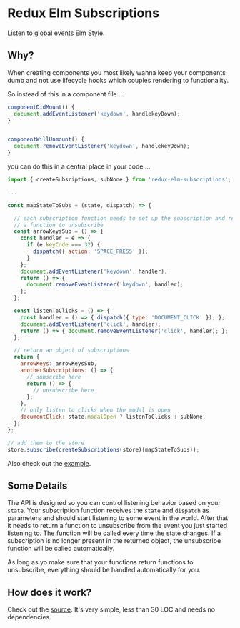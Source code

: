 # Redux Elm Subscriptions

Listen to global events Elm Style.

## Why?

When creating components you most likely wanna keep your components dumb
and not use lifecycle hooks which couples rendering to functionality.

So instead of this in a component file ...

```js
componentDidMount() {
  document.addEventListener('keydown', handlekeyDown);
}


componentWillUnmount() {
  document.removeEventListener('keydown', handlekeyDown);
}
```

you can do this in a central place in your code ...

```js
import { createSubsriptions, subNone } from 'redux-elm-subscriptions';

...

const mapStateToSubs = (state, dispatch) => {

  // each subscription function needs to set up the subscription and return
  // a function to unsubscribe
  const arrowKeysSub = () => {
    const handler = e => {
      if (e.keyCode === 32) {
        dispatch({ action: 'SPACE_PRESS' });
      }
    };
    document.addEventListener('keydown', handler);
    return () => {
      document.removeEventListener('keydown', handler);
    };
  };

  const listenToClicks = () => {
    const handler = () => { dispatch({ type: 'DOCUMENT_CLICK' }); };
    document.addEventListener('click', handler);
    return () => { document.removeEventListener('click', handler); };
  };

  // return an object of subscriptions
  return {
    arrowKeys: arrowKeysSub,
    anotherSubscriptions: () => {
      // subscribe here
      return () => {
        // unsubscribe here
      };
    },
    // only listen to clicks when the modal is open
    documentClick: state.modalOpen ? listenToClicks : subNone,
  };
};

// add them to the store
store.subscribe(createSubscriptions(store)(mapStateToSubs));
```
Also check out the [example](example.js).

## Some Details

The API is designed so you can control listening behavior based on your `state`.
Your subscription function receives the `state` and `dispatch` as parameters and
should start listening to some event in the world. After that it needs to return
a function to unsubscribe from the event you just started listening to. The
function will be called every time the state changes. If a subscription is no
longer present in the returned object, the unsubscribe function will be called
automatically.

As long as yo make sure that your functions return functions to unsubscribe,
everything should be handled automatically for you.

## How does it work?

Check out the [source](index.js).
It's very simple, less than 30 LOC and needs no dependencies.

